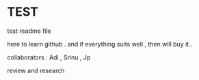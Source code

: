 TEST
====

test readme file 

here to learn github . and if everything suits well , then will buy it..

collaborators : Adi , Srinu , Jp

review and research 
